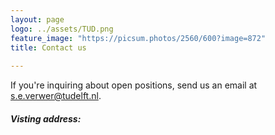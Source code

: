 ```yaml
---
layout: page
logo: ../assets/TUD.png
feature_image: "https://picsum.photos/2560/600?image=872"
title: Contact us
  
---
```


If you're inquiring about open positions, send us an email at <s.e.verwer@tudelft.nl>.

##### Visting address: 

